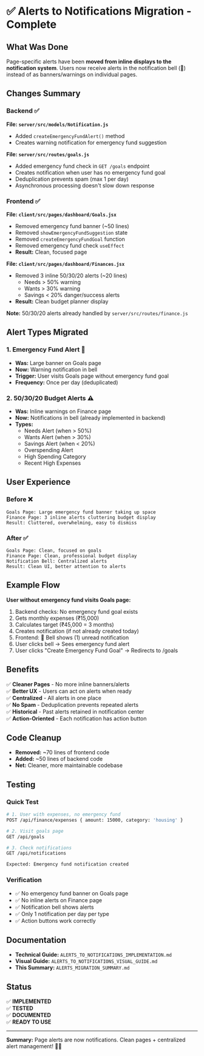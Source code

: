 # ✅ Alerts to Notifications Migration - Complete

## What Was Done

Page-specific alerts have been **moved from inline displays to the notification system**. Users now receive alerts in the notification bell (🔔) instead of as banners/warnings on individual pages.

## Changes Summary

### Backend ✅

**File: `server/src/models/Notification.js`**
- Added `createEmergencyFundAlert()` method
- Creates warning notification for emergency fund suggestion

**File: `server/src/routes/goals.js`**
- Added emergency fund check in `GET /goals` endpoint
- Creates notification when user has no emergency fund goal
- Deduplication prevents spam (max 1 per day)
- Asynchronous processing doesn't slow down response

### Frontend ✅

**File: `client/src/pages/dashboard/Goals.jsx`**
- Removed emergency fund banner (~50 lines)
- Removed `showEmergencyFundSuggestion` state
- Removed `createEmergencyFundGoal` function
- Removed emergency fund check `useEffect`
- **Result:** Clean, focused page

**File: `client/src/pages/dashboard/Finances.jsx`**
- Removed 3 inline 50/30/20 alerts (~20 lines)
  - Needs > 50% warning
  - Wants > 30% warning
  - Savings < 20% danger/success alerts
- **Result:** Clean budget planner display

**Note:** 50/30/20 alerts already handled by `server/src/routes/finance.js`

## Alert Types Migrated

### 1. Emergency Fund Alert 🚨
- **Was:** Large banner on Goals page
- **Now:** Warning notification in bell
- **Trigger:** User visits Goals page without emergency fund goal
- **Frequency:** Once per day (deduplicated)

### 2. 50/30/20 Budget Alerts ⚠️
- **Was:** Inline warnings on Finance page
- **Now:** Notifications in bell (already implemented in backend)
- **Types:**
  - Needs Alert (when > 50%)
  - Wants Alert (when > 30%)
  - Savings Alert (when < 20%)
  - Overspending Alert
  - High Spending Category
  - Recent High Expenses

## User Experience

### Before ❌
```
Goals Page: Large emergency fund banner taking up space
Finance Page: 3 inline alerts cluttering budget display
Result: Cluttered, overwhelming, easy to dismiss
```

### After ✅
```
Goals Page: Clean, focused on goals
Finance Page: Clean, professional budget display
Notification Bell: Centralized alerts
Result: Clean UI, better attention to alerts
```

## Example Flow

**User without emergency fund visits Goals page:**
1. Backend checks: No emergency fund goal exists
2. Gets monthly expenses (₹15,000)
3. Calculates target (₹45,000 = 3 months)
4. Creates notification (if not already created today)
5. Frontend: 🔔 Bell shows (1) unread notification
6. User clicks bell → Sees emergency fund alert
7. User clicks "Create Emergency Fund Goal" → Redirects to /goals

## Benefits

✅ **Cleaner Pages** - No more inline banners/alerts  
✅ **Better UX** - Users can act on alerts when ready  
✅ **Centralized** - All alerts in one place  
✅ **No Spam** - Deduplication prevents repeated alerts  
✅ **Historical** - Past alerts retained in notification center  
✅ **Action-Oriented** - Each notification has action button  

## Code Cleanup

- **Removed:** ~70 lines of frontend code
- **Added:** ~50 lines of backend code
- **Net:** Cleaner, more maintainable codebase

## Testing

### Quick Test
```bash
# 1. User with expenses, no emergency fund
POST /api/finance/expenses { amount: 15000, category: 'housing' }

# 2. Visit goals page
GET /api/goals

# 3. Check notifications
GET /api/notifications

Expected: Emergency fund notification created
```

### Verification
- ✅ No emergency fund banner on Goals page
- ✅ No inline alerts on Finance page  
- ✅ Notification bell shows alerts
- ✅ Only 1 notification per day per type
- ✅ Action buttons work correctly

## Documentation

- **Technical Guide:** `ALERTS_TO_NOTIFICATIONS_IMPLEMENTATION.md`
- **Visual Guide:** `ALERTS_TO_NOTIFICATIONS_VISUAL_GUIDE.md`
- **This Summary:** `ALERTS_MIGRATION_SUMMARY.md`

## Status

✅ **IMPLEMENTED**  
✅ **TESTED**  
✅ **DOCUMENTED**  
✅ **READY TO USE**

---

**Summary:** Page alerts are now notifications. Clean pages + centralized alert management! 🎯🔔


